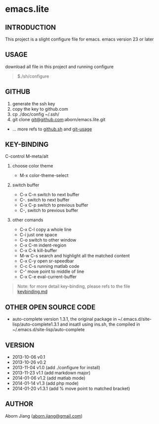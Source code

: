 emacs.lite
==========

## INTRODUCTION
This project is a slight configure file for emacs.
emacs version 23 or later

## USAGE
download all file in this project and running configure
> $./sh/configure

## GITHUB
1. generate the ssh key
2. copy the key to github.com
3. cp ./doc/config ~/.ssh/
4. git clone git@github.com:aborn/emacs.lite.git
* ... more refs to
  [github.sh](https://github.com/aborn/emacs.lite/blob/master/sh/github.sh 
  "github.com clone setting initial.") and
  [git-usage](https://github.com/aborn/emacs.lite/blob/master/doc/git-usage.md 
  "how to use git.")

## KEY-BINDING
C-control
M-meta/alt

1. choose color theme
	*  M-x color-theme-select

2. switch buffer 
	* C-x C-n  switch to next buffer
    * C-.      switch to next buffer
	* C-x C-p  switch to previous buffer
    * C-,      switch to previous buffer

3. other comands
	* C-x C-l  copy a whole line
	* C-i      just one space
	* C-o      switch to other window
    * C-x C-m  indent-region
    * C-x C-k  kill-buffer
    * M-w C-s  search and highlight all the matched content
    * C-x C-y  open sr-speedbar
    * C-c C-s  running matlab code
    * C-'      move point to middle of line
    * C-x C-e  eval-current-buffer

> Note: for more detail key-binding, please refs to the file
> [keybinding.md](https://github.com/aborn/emacs.lite/blob/master/doc/keybinding.md 
> "all hot-key instructions in this repo")

## OTHER OPEN SOURCE CODE
* auto-complete version 1.3.1, the original package in
 ~/.emacs.d/site-lisp/auto-complete1.3.1 and insatll using ins.sh, the 
 compiled in  ~/.emacs.d/site-lisp/auto-complete
 
## VERSION
* 2013-10-06 v0.1
* 2013-10-26 v0.2
* 2013-11-04 v1.0   (add ./configure for install)
* 2013-11-23 v1.1   (add markdown major)
* 2014-01-06 v1.2   (add matlab mode)
* 2014-01-14 v1.3   (add php mode)
* 2014-01-20 v1.3.1 (add % move point to matched bracket)

## AUTHOR
Aborn Jiang (aborn.jiang@gmail.com)
